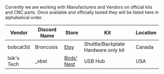 Currently we are working with Manufacturers and Vendors on official kits and CNC parts.  Once available and officially tested they will be listed here in alphabetical order.

| Vendor | Discord Name | Store | Kit | Location |
|--------|--------------|-------|-----|----------|
| bobcat3d | Broncosis | [Etsy](https://www.etsy.com/ca/listing/1736497017/voron-stealth-changer-essential-hardware) | Shuttle/Backplate Hardware only kit | Canada |
| Isik's Tech | _xbst | [Birds' Nest](https://store.isiks.tech/products/birds-nest) | USB Hub | USA |
